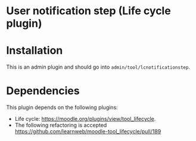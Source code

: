 # User notification step (Life cycle plugin)

Installation
============
This is an admin plugin and should go into ``admin/tool/lcnotificationstep``.

Dependencies
============
This plugin depends on the following plugins:
* Life cycle: https://moodle.org/plugins/view/tool_lifecycle.
* The following refactoring is accepted https://github.com/learnweb/moodle-tool_lifecycle/pull/189
